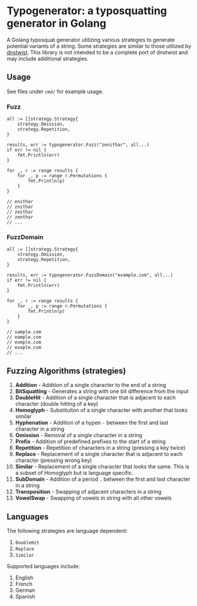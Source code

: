 # Typogenerator: a typosquatting generator in Golang

A Golang typosquat generator utilizing various strategies to generate potential variants of a string. Some strategies are similar to those utilized by [dnstwist](https://github.com/elceef/dnstwist). This library is not intended to be a complete port of dnstwist and may include additional strategies.

## Usage

See files under `cmd/` for example usage.

### Fuzz

```
all := []strategy.Strategy{
	strategy.Omission,
	strategy.Repetition,
}

results, err := typogenerator.Fuzz("zenithar", all...)
if err != nil {
	fmt.Println(err)
}

for _, r := range results {
	for _, p := range r.Permutations {
		fmt.Println(p)
	}
}

// enithar
// znithar
// zeithar
// zenthar
// ...
```

### FuzzDomain

```
all := []strategy.Strategy{
	strategy.Omission,
	strategy.Repetition,
}

results, err := typogenerator.FuzzDomain("example.com", all...)
if err != nil {
	fmt.Println(err)
}

for _, r := range results {
	for _, p := range r.Permutations {
		fmt.Println(p)
	}
}

// xample.com
// eample.com
// exmple.com
// exaple.com
// ...
```

## Fuzzing Algorithms (strategies)

1. **Addition** - Addition of a single character to the end of a string
1. **BitSquatting** - Generates a string with one bit difference from the input
1. **DoubleHit** - Addition of a single character that is adjacent to each character (double hitting of a key)
1. **Homoglyph** - Substituiton of a single character with another that looks similar
1. **Hyphenation** - Addition of a hypen `-` between the first and last character in a string
1. **Omission** - Removal of a single character in a string
1. **Prefix** - Addition of predefined prefixes to the start of a string
1. **Repetition** - Repetition of characters in a string (pressing a key twice)
1. **Replace** - Replacement of a single character that is adjacent to each character (pressing wrong key)
1. **Similar** - Replacement of a single character that looks the same. This is a subset of Homoglyph but is language specific.
1. **SubDomain** - Addition of a period `.` between the first and last character in a string
1. **Transposition** - Swapping of adjacent characters in a string
1. **VowelSwap** - Swapping of vowels in string with all other vowels

## Languages

The following strategies are language dependent:

1. `DoubleHit`
1. `Replace`
1. `Similar`

Supported languages include:

1. English
1. French
1. German
1. Spanish
